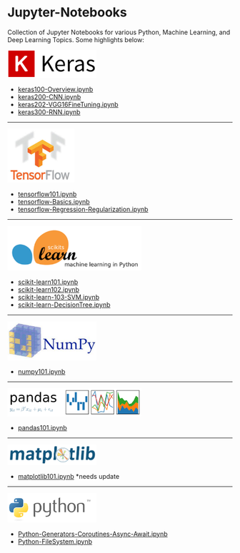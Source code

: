 # Jupyter-Notebooks  
Collection of Jupyter Notebooks for various Python, Machine Learning, and Deep Learning Topics. Some highlights below:

<img src="images/Keras.png" width="200"/>  

* [keras100-Overview.ipynb](keras/keras100-Overview.ipynb)
* [keras200-CNN.ipynb](keras/keras200-CNN.ipynb)
* [keras202-VGG16FineTuning.ipynb](keras/keras202-VGG16FineTuning.ipynb)
* [keras300-RNN.ipynb](keras/keras300-RNN.ipynb)

-------------------------------------------------------------------------------------------  
<img src="images/TensorFlow.png" width="150"/>

* [tensorflow101.ipynb](tensorflow/tensorflow101.ipynb)
* [tensorflow-Basics.ipynb](tensorflow/tensorflow-Basics.ipynb)
* [tensorflow-Regression-Regularization.ipynb](tensorflow/tensorflow-Regression-Regularization.ipynb)

------------------------------------------------------------------------------------------- 
<img src="images/scikit-learn.png" width="300"/>

* [scikit-learn101.ipynb](scikit-learn/scikit-learn101.ipynb)
* [scikit-learn102.ipynb](scikit-learn/scikit-learn102.ipynb)
* [scikit-learn-103-SVM.ipynb](scikit-learn/scikit-learn-103-SVM.ipynb)
* [scikit-learn-DecisionTree.ipynb](scikit-learn/scikit-learn-DecisionTree.ipynb)

------------------------------------------------------------------------------------------- 
<img src="images/NumPy.png" width="200"/>

* [numpy101.ipynb](numpy/numpy101.ipynb)

-------------------------------------------------------------------------------------------  
<img src="images/Pandas.png" width="300"/>

* [pandas101.ipynb](pandas/pandas101.ipynb)

-------------------------------------------------------------------------------------------  
<img src="images/Matplotlib.png" width="200"/>

* [matplotlib101.ipynb](matplotlib/matplotlib101.ipynb) *needs update

-------------------------------------------------------------------------------------------  
<img src="images/Python.png" width="200"/>

* [Python-Generators-Coroutines-Async-Await.ipynb](python/Python-Generators-Coroutines-Async-Await.ipynb)
* [Python-FileSystem.ipynb](python/Python-FileSystem.ipynb)
